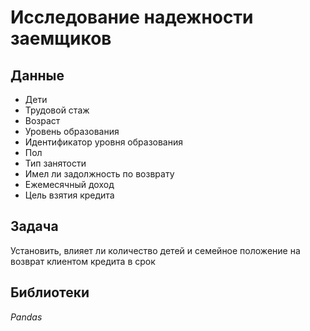 # Исследование надежности заемщиков 
## Данные
- Дети
- Трудовой стаж
- Возраст
- Уровень образования
- Идентификатор уровня образования
- Пол
- Тип занятости
- Имел ли задолжность по возврату
- Ежемесячный доход
- Цель взятия кредита
## Задача
Установить, влияет ли количество детей и семейное положение на возврат клиентом кредита в срок
## Библиотеки
*Pandas*

